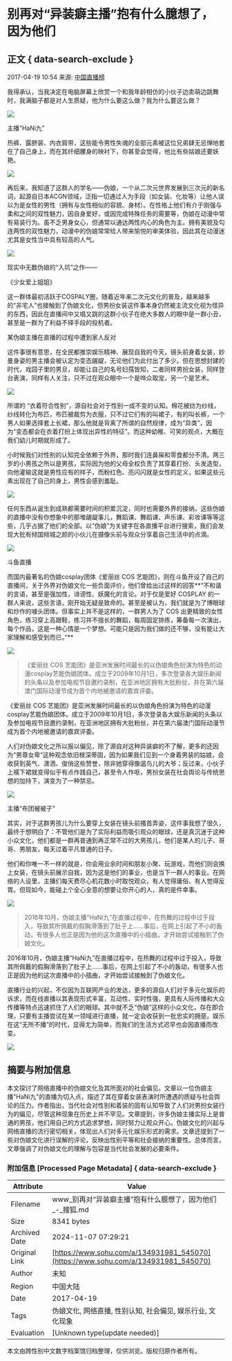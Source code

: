 # 别再对“异装癖主播”抱有什么臆想了，因为他们

## 正文 { data-search-exclude }


2017-04-19 10:54 来源: [中国直播榜](https://www.sohu.com/a/134931981_545070?spm=smpc.content-abroad.content.1.1730964357527Eq1ZQ2X)

我得承认，当我决定在电脑屏幕上欣赏一个和我年龄相仿的小伙子边卖萌边跳舞时，我满脑子都是对人生质疑，他为什么要这么做？我为什么要这么做？

![](http://img.mp.itc.cn/upload/20170419/11e57bbf92ed40529ad9c074b39848da_th.jpg)

主播“HaNi九”

热裤、露脐装、内衣肩带，这些能令男性失魂的全部元素被这位兄弟肆无忌惮地套在了自己身上，而在其纤细腰身的映衬下，你甚至会觉得，他比有些姑娘还要妖艳。

![](http://img.mp.itc.cn/upload/20170419/394996d85529442c96c199ddedc77ef2_th.jpg)

再后来，我知道了这群人的学名——伪娘，一个从二次元世界发展到三次元的新名词，起源自日本ACGN领域，泛指一切通过人为手段（如女装、化妆等）让他人误以为是女性的男性（拥有与女性相似的容貌、身材）。在性格上他们有介于刚强与柔和之间的双性魅力，因自身爱好，或因完成特殊任务的需要等，伪娘在动漫中常有易装行为。虽不乏男身女心，但通常以通达两性内心的角色为主。拥有美貌及勾连两性的双性魅力，动漫中的伪娘常常给人带来愉悦的审美体验，因此其在动漫迷尤其是女性当中具有较高的人气。

![](http://img.mp.itc.cn/upload/20170419/5956845585794d6d828a63ea801e0ef6_th.jpg)

现实中无数伪娘的“入坑”之作——

《少女爱上姐姐》

这一群体最初活跃于COSPALY圈，随着近年来二次元文化的普及，越来越多的“非宅人”也接触到了伪娘文化，但男扮女装这件事本身仍然被主流文化视为怪异的东西，因此在直播间中又唱又跳的这群小伙子在绝大多数人的眼中是一群小丑，甚至是一群为了利益不择手段的投机者。

某伪娘主播在直播的过程中遭到家人反对

这件事很有意思，在全民都推崇娱乐精神、展现自我的今天，镜头前身着女装，妙曼身姿的男主播会被认定为变态龌龊，无论他们为此付出了多少。但在思想封建的时代，戏园子里的男旦，却能让自己的名号妇孺皆知，二者同样男扮女装，同样登台表演，同样有人关注，只不过在观众眼中一个是哗众取宠，另一个是艺术。

![](http://img.mp.itc.cn/upload/20170419/cab053a6825f45baa3accafd1919c86d_th.jpg)

所谓的 “衣着符合性别”，源自社会对于性别一成不变的认知。棉花被纺为纱线，纱线转化为布匹，布匹被裁剪为衣服，只不过它们有的叫裙子，有的叫长裤，一个男人如果选择套上长裙，那么他就是背离了所谓的自然规律，成为“异类”，因为“变态都会在衣着打扮上体现出异性的特征”。而这种幼稚、可笑的观点，大概在我们幼儿时期就形成了。

小时候我们对性别的认知完全依赖于外界，那时我们连鼻屎和零食都分不清。两三岁的小男孩之所以是男孩，实际因为他的父母全权负责了其穿着打扮、头发造型，向他灌输这就是男性应有的样子，而粉红色、亮闪闪就是女性的定义，如果这些元素出现在了自己的身上，男性会感到羞耻。

![](http://img.mp.itc.cn/upload/20170419/b3903d24874e4e578cf569803434c70b_th.jpg)

任何东西从诞生到成熟都需要时间的积累沉淀，同时也需要外界的接纳，这些伪娘的直播中没有你想象中的那堆龌龊事儿，舞蹈课、舞蹈课、声乐课、彩妆课等等这些，几乎占据了他们的全部。以“伪娘”为关键字在各直播平台进行搜索，我们会发现大批有倾国倾城之颜的小伙儿在摄像头前与观众分享着自己生活中的点滴。

![](http://img.mp.itc.cn/upload/20170419/a009a71b49464c63abc74dfff2434f1b_th.jpg)

斗鱼直播

而国内最著名的伪娘cosplay团体《爱丽丝 COS 艺能团》，则在斗鱼开设了自己的直播间，关于外界对伪娘文化一些负面评价，他们曾给出过这样的回答**“不和谐的言语，甚至是强加性，诽谤性、妖魔化的言论。对于仅是爱好 COSPLAY 的一群人来说，这些言语，刚开始无疑是致命的。甚至是被认为，我们就是为了博眼球和炒作的噱头团体。但事实上并不是这样的，一群男人为了 COS 出更精致的女性角色，练习穿上高跟鞋，练习并不擅长的舞蹈，每周固定排练，筹备每一次演出，每个作品，这是一种心情是一个梦想。可能只是因为我们做的还不够，没有能让大家理解和感受到而已。”**

![](http://img.mp.itc.cn/upload/20170419/0033d8d51b3a4096a02ad1c7563ffceb_th.jpg)

> 《爱丽丝 COS 艺能团》是亚洲发展时间最长的以伪娘角色扮演为特色的动漫cosplay艺能伪娘团体。成立于2009年10月1日，多次登录各大娱乐新闻的头条以及参加电视节目邀约录制，在亚洲地区拥有大批粉丝，并在第六届澳门国际动漫节成为首个内地被邀请的嘉宾评委。

《爱丽丝 COS 艺能团》是亚洲发展时间最长的以伪娘角色扮演为特色的动漫cosplay艺能伪娘团体。成立于2009年10月1日，多次登录各大娱乐新闻的头条以及参加电视节目邀约录制，在亚洲地区拥有大批粉丝，并在第六届澳门国际动漫节成为首个内地被邀请的嘉宾评委。

人们对伪娘文化之所以报以偏见，除了源自对这种异装癖的不了解，更多的还因为“男尊女卑”这种观念依旧根深蒂固，因为如果我们见到一个身着男装的姑娘，会收获到英气、潇洒、俊俏这些赞誉，除非她穿得像遛鸟儿的大爷；反过来，小伙子上襦下裙就变得似乎有点作践自己，甚至令人作呕，男扮女装在社会舆论与传统思想的加持下，演变为了一种禁忌。

![](http://img.mp.itc.cn/upload/20170419/b4dfb228673f447cabb1f89eeca5c924_th.jpg)

主播“布团被被子”

其实，对于这群男孩儿为什么要穿上女装在镜头前搔首弄姿，这件事我想了很久，最终于想明白了：不管他们是为了实际利益而吸引观众的眼球，还是真沉迷于这种小众文化，他们都是一群再普通到再正常不过的大男孩儿，他们是某人的儿子、哥哥、男朋友，每天过着平凡普通的日子。

他们和你唯一不一样的就是，你会用业余时间和朋友小聚、玩游戏，而他们则会换上女装，在镜头前展示自我，因为这是他们的事业，也是当下一群人的事业。在网络的人设里，主播们每天费尽心机花数小时取悦观众，有人觉得庸俗、有人觉得反胃。但现如今，能碰上个全心全意的想要让你开心的人，真的是件幸事。

![](http://img.mp.itc.cn/upload/20170419/7ceadb33b4e7440b87145167bd11052f_th.jpg)

> 2016年10月，伪娘主播“HaNi九”在直播过程中，在热舞的过程中过于投入，导致其所佩戴的假胸滑落到了肚子上……事后，在网上引起了不小的轰动，有很多人也正是因为他的这次直播中的小插曲，才开始尝试接触到了伪娘文化。

2016年10月，伪娘主播“HaNi九”在直播过程中，在热舞的过程中过于投入，导致其所佩戴的假胸滑落到了肚子上……事后，在网上引起了不小的轰动，有很多人也正是因为他的这次直播中的小插曲，才开始尝试接触到了伪娘文化。

直播行业的兴起，不仅因为互联网产业的发达，更多的源自人们对于多元化娱乐的诉求，而在线直播以其表现形式丰富，互动性、实时性强，更具有人际传播和大众传播等特点迅速抓住了人们的眼球。其中就不乏“伪娘”这样的小众文化，存在即合理，只要有主播尝试在某一领域进行直播，就一定会收获到一批忠实的拥趸。娱乐在这“无所不播”的时代，显得尤为简单，而我们的生活方式迟早也会因直播而改变。

![](http://img.mp.itc.cn/upload/20170419/7ced486c81cd4610b358c19b229a3611.jpg)

## 摘要与附加信息

<!-- tcd_abstract -->
本文探讨了网络直播中的伪娘文化及其所面对的社会偏见。文章以一位伪娘主播"HaNi九"的直播为切入点，描述了其在穿着女装表演时所遭遇的质疑与社会舆论的压力。作者指出，当代社会对性别和着装的固有认知导致了人们对男扮女装行为的偏见，尽管这种现象在历史上并不罕见。文章提到，许多伪娘主播实际上是普通的男孩，他们用自己的方式追求梦想，同时努力让观众开心。伪娘文化的兴起与网络直播的流行密切相关，体现出人们对多元化娱乐形式的需求。文章还提到了一些对伪娘文化进行误解的评论，反映出性别平等和社会接纳的重要性。总体而言，文章强调了对伪娘文化的理解与包容是当代社会发展的必要条件。
<!-- tcd_abstract_end -->

### 附加信息 [Processed Page Metadata] { data-search-exclude }

| Attribute       | Value                                  |
|-----------------|----------------------------------------|
| Filename        | www_别再对“异装癖主播”抱有什么臆想了，因为他们_-_搜狐.md                             |
| Size            | 8341 bytes                           |
| Archived Date   | 2024-11-07 07:29:21                             |
| Original Link   | [https://www.sohu.com/a/134931981_545070](https://www.sohu.com/a/134931981_545070)                       |
| Author          | 未知                               |
| Region          | 中国大陆                               |
| Date            | 2017-04-19                                 |
| Tags            | 伪娘文化, 网络直播, 性别认知, 社会偏见, 娱乐行业, 文化现象                                 |
| Evaluation            | [Unknown type(update needed)]                                 |
<!-- tcd_table_end -->

本文由跨性别中文数字档案馆归档整理，仅供浏览。版权归原作者所有。
